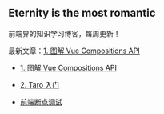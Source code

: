 ## Eternity is the most romantic

前端界的知识学习博客，每周更新！

最新文章：[1. 图解 Vue Compositions API](./FE/图解%20Vue%20Compositions%20API.md)

- [1. 图解 Vue Compositions API](./FE/图解%20Vue%20Compositions%20API.md)
- [2. Taro 入门](./FE/Taro%20入门.md)

- [前端断点调试](./TIL-stage/前端断点调试.md)

